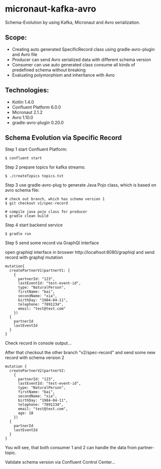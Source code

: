 # micronaut-kafka-avro
Schema-Evolution by using Kafka, Micronaut and Avro serialization.

## Scope:
* Creating auto generated SpecificRecord class using gradle-avro-plugin and Avro file
* Producer can send Avro serialized data with different schema version
* Consumer can use auto generated class consume all kinds of predefined schema without breaking
* Evaluating polymorphism and inheritance with Avro 

## Technologies:
* Kotlin 1.4.0
* Confluent Platform 6.0.0
* Micronaut 2.1.2
* Avro 1.10.0
* gradle-avro-plugin 0.20.0

## Schema Evolution via Specific Record

Step 1 start Confluent Platform:
```
$ confluent start
```

Step 2 prepare topics for kafka streams:
```
$ ./createTopics topics.txt
```

Step 3 use gradle-avro-plug to generate Java Pojo class, which is based on avro schema file:
```
# check out branch, which has schema version 1
$ git checkout v1/spec-record  

# compile java pojo class for producer
$ gradle clean build   
```

Step 4 start backend service
```
$ gradle run
```

Step 5 send some record via GraphQl interface

open graphiql interface in broswer http://localhsot:8080/graphiql and send record with graphql mutation
```
mutation{
  createPartnerV1(partnerV1: {
    {
      partnerId: "123",
      lastEventId: "test-event-id",
      type: "NaturalPerson",
      firstName: "bai",
      secondName: "xia",
      birthDay: "1984-04-11",
      telephone: "7891234",
      email: "test@test.com"
    })
  {
    partnerId
    lastEventId
  }
}
```

Check record in console output...

After that checkout the other branch "v2/spec-record" and send some new record with schema version 2
```
mutation {
  createPartnerV2(partnerV2:
    {
      partnerId: "123",
      lastEventId: "test-event-id",
      type: "NaturalPerson",
      firstName: "bai",
      secondName: "xia",
      birthDay: "1984-04-11",
      telephone: "7891234",
      email: "test@test.com",
      age: 18
    })
  {
    partnerId
    lastEventId
  }
}
```

You will see, that both consumer 1 and 2 can handle the data from partner-topic. 

Validate schema version via Confluent Control Center...
